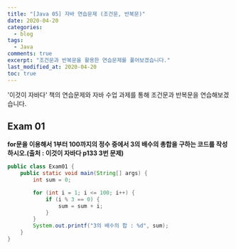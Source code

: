 ```yaml
---
title: "[Java 05] 자바 연습문제 (조건문, 반복문)"
date: 2020-04-20
categories:
  - blog
tags:
  - Java
comments: true
excerpt: "조건문과 반복문을 활용한 연습문제를 풀어보겠습니다."
last_modified_at: 2020-04-20
toc: true
---
```


'이것이 자바다' 책의 연습문제와 자바 수업 과제를 통해 조건문과 반복문을 연습해보겠습니다. 

## Exam 01

**for문을 이용해서 1부터 100까지의 정수 중에서 3의 배수의 총합을 구하는 코드를 작성하시오.(출처 : 이것이 자바다 p133 3번 문제)**

```java
public class Exam01 {
	public static void main(String[] args) {
		int sum = 0;

		for (int i = 1; i <= 100; i++) {
			if (i % 3 == 0) {
				sum = sum + i;
			}
		}
		System.out.printf("3의 배수의 합 : %d", sum);
	}
}
```
